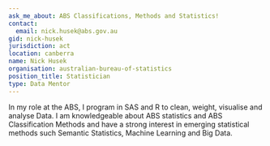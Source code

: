 ```yaml
---
ask_me_about: ABS Classifications, Methods and Statistics!
contact:
  email: nick.husek@abs.gov.au
gid: nick-husek
jurisdiction: act
location: canberra
name: Nick Husek
organisation: australian-bureau-of-statistics
position_title: Statistician
type: Data Mentor
---
```


In my role at the ABS, I program in SAS and R to clean, weight, visualise and analyse Data. I am knowledgeable about ABS statistics and ABS Classification Methods and have a strong interest in emerging statistical methods such Semantic Statistics, Machine Learning and Big Data.
